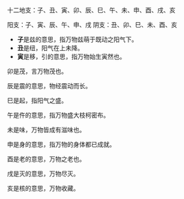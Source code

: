 十二地支：子、丑、寅、卯、辰、巳、午、未、申、酉、戌、亥

阳支：子、寅、辰、午、申、戌
阴支：丑、卯、巳、未、酉、亥


- **子**是兹的意思，指万物兹萌于既动之阳气下。
- **丑**是纽，阳气在上未降。
- **寅**是移，引的意思，指万物始生寅然也。

卯是茂，言万物茂也。

辰是震的意思，物经震动而长。

巳是起，指阳气之盛。

午是仵的意思，指万物盛大枝柯密布。

未是味，万物皆成有滋味也。

申是身的意思，指万物的身体都已成就。

酉是老的意思，万物之老也。

戌是灭的意思，万物尽灭。

亥是核的意思，万物收藏。
